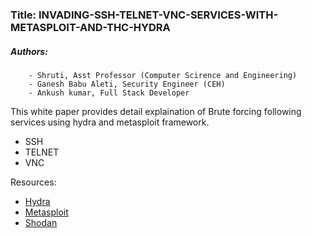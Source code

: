 ### Title: INVADING-SSH-TELNET-VNC-SERVICES-WITH-METASPLOIT-AND-THC-HYDRA
##### Authors: 
        - Shruti, Asst Professor (Computer Scirence and Engineering)
        - Ganesh Babu Aleti, Security Engineer (CEH)
        - Ankush kumar, Full Stack Developer
        
        

This white paper provides detail explaination of Brute forcing following services using hydra and metasploit framework. 
* SSH
* TELNET
* VNC
  

Resources:       
* [Hydra](https://hydra.cc/docs/intro/)
* [Metasploit](https://docs.rapid7.com/metasploit/getting-started/)
* [Shodan](https://www.shodan.io/)

        
